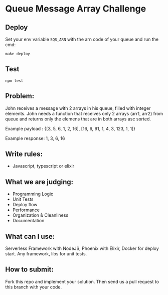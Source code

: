 # Queue Message Array Challenge

## Deploy
Set your env variable `SQS_ARN` with the arn code of your queue and run the cmd:
```
make deploy
```

## Test
```
npm test
```

## Problem:
John receives a message with 2 arrays in his queue, filled with integer elements.
John needs a function that receives only 2 arrays (arr1, arr2) from queue and returns only the elemens that are in both arrays asc sorted.

Example payload : {[3, 5, 6, 1, 2, 16], [16, 6, 91, 1, 4, 3, 123, 1, 1]}

Example response: 1, 3, 6, 16

## Write rules:
- Javascript, typescript or elixir

## What we are judging:
- Programming Logic
- Unit Tests
- Deploy flow
- Performance
- Organization & Cleanliness
- Documentation

## What can I use:
Serverless Framework with NodeJS, Phoenix with Elixir, Docker for deploy start.
Any framework, libs for unit tests.

## How to submit:
Fork this repo and implement your solution. Then send us a pull request to this branch with your code.
